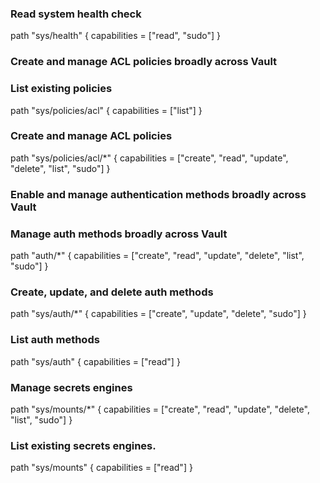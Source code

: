 ### Read system health check
path "sys/health"
{
  capabilities = ["read", "sudo"]
}

### Create and manage ACL policies broadly across Vault

### List existing policies
path "sys/policies/acl"
{
  capabilities = ["list"]
}

### Create and manage ACL policies
path "sys/policies/acl/*"
{
  capabilities = ["create", "read", "update", "delete", "list", "sudo"]
}

### Enable and manage authentication methods broadly across Vault

### Manage auth methods broadly across Vault
path "auth/*"
{
  capabilities = ["create", "read", "update", "delete", "list", "sudo"]
}

### Create, update, and delete auth methods
path "sys/auth/*"
{
  capabilities = ["create", "update", "delete", "sudo"]
}

### List auth methods
path "sys/auth"
{
  capabilities = ["read"]
}

### Manage secrets engines
path "sys/mounts/*"
{
  capabilities = ["create", "read", "update", "delete", "list", "sudo"]
}

### List existing secrets engines.
path "sys/mounts"
{
  capabilities = ["read"]
}